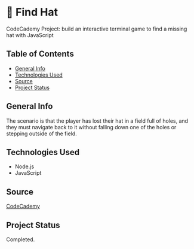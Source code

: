 # :tophat: Find Hat #
CodeCademy Project: build an interactive terminal game to find a missing hat with JavaScript

## Table of Contents ##
* [General Info](#General-Info)
* [Technologies Used](#Technologies-Used)
* [Source](#Source)
* [Project Status](#Project-Status)

## General Info ##
The scenario is that the player has lost their hat in a field full of holes, and they must navigate back to it without falling down one of the holes or stepping outside of the field.

## Technologies Used ##
* Node.js
* JavaScript

## Source ##
[CodeCademy](http://www.codecademy.com)

## Project Status ##
Completed.
